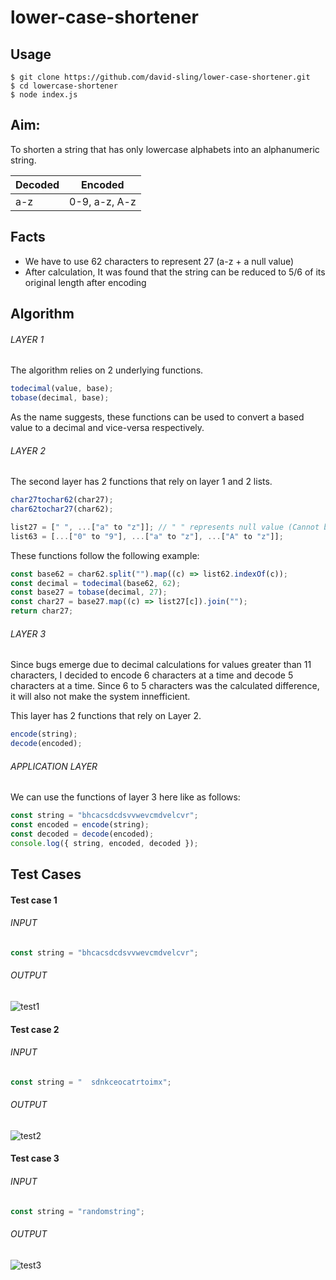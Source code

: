 # lower-case-shortener

## Usage

    $ git clone https://github.com/david-sling/lower-case-shortener.git
    $ cd lowercase-shortener
    $ node index.js

## Aim:

To shorten a string that has only lowercase alphabets into an alphanumeric string.

| Decoded | Encoded       |
| ------- | ------------- |
| a-z     | 0-9, a-z, A-z |

## Facts

- We have to use 62 characters to represent 27 (a-z + a null value)
- After calculation, It was found that the string can be reduced to 5/6 of its original length after encoding

## Algorithm

###### LAYER 1

The algorithm relies on 2 underlying functions.

```js
todecimal(value, base);
tobase(decimal, base);
```

As the name suggests, these functions can be used to convert a based value to a decimal and vice-versa respectively.

###### LAYER 2

The second layer has 2 functions that rely on layer 1 and 2 lists.

```js
char27tochar62(char27);
char62tochar27(char62);

list27 = [" ", ...["a" to "z"]]; // " " represents null value (Cannot be used)
list63 = [...["0" to "9"], ...["a" to "z"], ...["A" to "z"]];
```

These functions follow the following example:

```js
const base62 = char62.split("").map((c) => list62.indexOf(c));
const decimal = todecimal(base62, 62);
const base27 = tobase(decimal, 27);
const char27 = base27.map((c) => list27[c]).join("");
return char27;
```

###### LAYER 3

Since bugs emerge due to decimal calculations for values greater than 11 characters, I decided to encode 6 characters at a time and decode 5 characters at a time. Since 6 to 5 characters was the calculated difference, it will also not make the system innefficient.

This layer has 2 functions that rely on Layer 2.

```js
encode(string);
decode(encoded);
```

###### APPLICATION LAYER

We can use the functions of layer 3 here like as follows:

```js
const string = "bhcacsdcdsvvwevcmdvelcvr";
const encoded = encode(string);
const decoded = decode(encoded);
console.log({ string, encoded, decoded });
```

## Test Cases

#### Test case 1

###### INPUT

```js
const string = "bhcacsdcdsvvwevcmdvelcvr";
```

###### OUTPUT

![test1](https://raw.githubusercontent.com/david-sling/lower-case-shortener/master/assets/test1.PNG "test1")

#### Test case 2

###### INPUT

```js
const string = "  sdnkceocatrtoimx";
```

###### OUTPUT

![test2](https://raw.githubusercontent.com/david-sling/lower-case-shortener/master/assets/test2.PNG "test2")

#### Test case 3

###### INPUT

```js
const string = "randomstring";
```

###### OUTPUT

![test3](https://raw.githubusercontent.com/david-sling/lower-case-shortener/master/assets/test3.PNG "test3")
